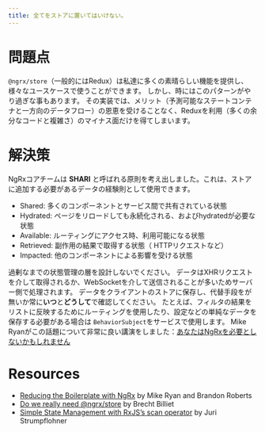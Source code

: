 ```yaml
---
title: 全てをストアに置いてはいけない。
---
```


# 問題点

`@ngrx/store`（一般的にはRedux）は私達に多くの素晴らしい機能を提供し、様々なユースケースで使うことができます。
しかし、時にはこのパターンがやり過ぎな事もあります。
その実装では、メリット（予測可能なステートコンテナと一方向のデータフロー）の恩恵を受けることなく、Reduxを利用（多くの余分なコードと複雑さ）のマイナス面だけを得てしまいます。

# 解決策

NgRxコアチームは **SHARI** と呼ばれる原則を考え出しました。これは、ストアに追加する必要があるデータの経験則として使用できます。

- Shared: 多くのコンポーネントとサービス間で共有されている状態
- Hydrated: ページをリロードしても永続化される、およびhydratedが必要な状態
- Available: ルーティングにアクセス時、利用可能になる状態
- Retrieved: 副作用の結果で取得する状態（ HTTPリクエストなど）
- Impacted: 他のコンポーネントによる影響を受ける状態

過剰なまでの状態管理の層を設計しないでください。
データはXHRリクエストを介して取得されるか、WebSocketを介して送信されることが多いためサーバー側で処理されます。
データをクライアントのストアに保存し、代替手段をが無いか常に**いつ**と**どうして**で確認してください。
たとえば、フィルタの結果をリストに反映するためにルーティングを使用したり、設定などの単純なデータを保存する必要がある場合は `BehaviorSubject`をサービスで使用します。
Mike Ryanがこの話題について非常に良い講演をしました：[あなたはNgRxを必要としないかもしれません](https://youtu.be/omnwu_etHTY)

# Resources

- [Reducing the Boilerplate with NgRx](https://www.youtube.com/watch?v=t3jx0EC-Y3c) by Mike Ryan and Brandon Roberts
- [Do we really need @ngrx/store](https://blog.strongbrew.io/do-we-really-need-redux/) by Brecht Billiet
- [Simple State Management with RxJS’s scan operator](https://juristr.com/blog/2018/10/simple-state-management-with-scan/) by Juri Strumpflohner
